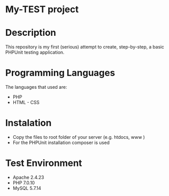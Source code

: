 # My-TEST project

# Description
This repository is my first (serious) attempt to create, step-by-step, a basic PHPUnit testing application.

# Programming Languages
The languages that used are:
- PHP
- HTML - CSS

# Instalation
- Copy the files to root folder of your server (e.g. htdocs, www )
- For the PHPUnit installation composer is used

# Test Environment
- Apache 2.4.23
- PHP 7.0.10
- MySQL 5.7.14